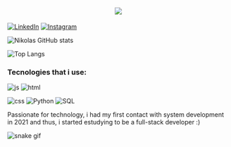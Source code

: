 <h1 align="center">
<img src="https://readme-typing-svg.herokuapp.com/?font=Righteous&size=35&center=true&vCenter=true&width=500&height=70&duration=3000&lines=olá+sou+nikolas+leoncio!;" />
</h1>

[![LinkedIn](https://img.shields.io/badge/LinkedIn-0077B5?style=for-the-badge&logo=linkedin&logoColor=white)](https://www.linkedin.com/in/nikolas-leoncio-248513263/)
[![Instagram](https://img.shields.io/badge/Instagram-E4405F?style=for-the-badge&logo=instagram&logoColor=white)](https://www.instagram.com/nikolasleoncio/)

![Nikolas GitHub stats](https://github-readme-stats.vercel.app/api?username=UNIkinho&show_icons=true&theme=radical)

![Top Langs](https://github-readme-stats.vercel.app/api/top-langs/?username=UNikinho&hide_progress=true)

### Tecnologies that i use:
![js](https://img.shields.io/badge/JavaScript-F7DF1E?style=for-the-badge&logo=javascript&logoColor=black) ![html](https://img.shields.io/badge/HTML5-E34F26?style=for-the-badge&logo=html5&logoColor=white)

![css](https://img.shields.io/badge/CSS3-1572B6?style=for-the-badge&logo=css3&logoColor=white) ![Python](    https://img.shields.io/badge/Python-14354C?style=for-the-badge&logo=python&logoColor=white) ![SQL](https://img.shields.io/badge/MySQL-00000F?style=for-the-badge&logo=mysql&logoColor=white)

Passionate for technology, i had my first contact with system development in 2021 and thus, i started estudying to be a full-stack developer :)


![snake gif](https://github.com/SEU_USUARIO/SEU_REPOSITORIO/blob/output/github-contribution-grid-snake.svg)
